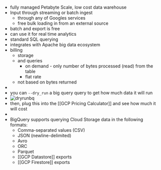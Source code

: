 - fully managed Petabyte Scale, low cost data warehouse
- Input through streaming or batch ingest
	- through any of Googles services
	- free bulk loading in from an external source
- batch and export is free
- can use it for real time analytics
- standard SQL querying
- integrates with Apache big data ecosystem
- billing
	- storage
	- and queries
		- on demand - only number of bytes processed (read) from the table
		- flat rate
	- not based on bytes returned
-
- you can `--dry_run` a big query query to get how much data it will run
- ![dryrunbq](https://cloud.google.com/static/bigquery/images/estimate.png)
- then, plug this into the [[GCP Pricing Calculator]] and see how much it will cost
-
- BigQuery supports querying Cloud Storage data in the following formats:
	- Comma-separated values (CSV)
	- JSON (newline-delimited)
	- Avro
	- ORC
	- Parquet
	- [[GCP Datastore]] exports
	- [[GCP Firestore]] exports